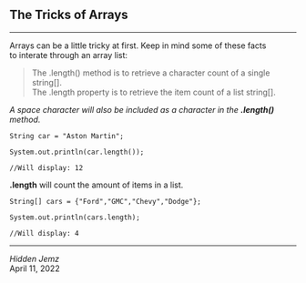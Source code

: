 ## The Tricks of Arrays
---

Arrays can be a little tricky at first. Keep in mind some of these facts\
to interate through an array list:
> The .length() method is to retrieve a character count of a single string[].\
> The .length property is to retrieve the item count of a list string[].

*A space character will also be included as a character in the **.length()** method.*
```
String car = "Aston Martin";

System.out.println(car.length());

//Will display: 12
```

**.length** will count the amount of items in a list. 
```
String[] cars = {"Ford","GMC","Chevy","Dodge"};

System.out.println(cars.length);

//Will display: 4
```
---


*Hidden Jemz*\
April 11, 2022
